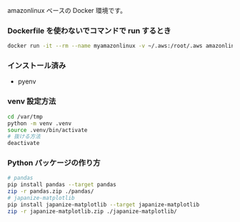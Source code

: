 amazonlinux ベースの Docker 環境です。

### Dockerfile を使わないでコマンドで run するとき

```bash
docker run -it --rm --name myamazonlinux -v ~/.aws:/root/.aws amazonlinux:latest bash
```

### インストール済み

* pyenv 

### venv 設定方法

```bash
cd /var/tmp
python -m venv .venv
source .venv/bin/activate
# 抜ける方法
deactivate
```

### Python パッケージの作り方

```bash
# pandas
pip install pandas --target pandas
zip -r pandas.zip ./pandas/
# japanize-matplotlib
pip install japanize-matplotlib --target japanize-matplotlib
zip -r japanize-matplotlib.zip ./japanize-matplotlib/
```
